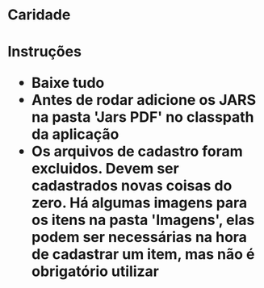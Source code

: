 # Caridade

<h1> Instruções

<ul>
  <li> Baixe tudo 
  <li> Antes de rodar adicione os JARS na pasta 'Jars PDF' no classpath da aplicação 
  <li> Os arquivos de cadastro foram excluidos. Devem ser cadastrados novas coisas do zero. 
  <l1> Há algumas imagens para os itens na pasta 'Imagens', elas podem ser necessárias na hora de cadastrar um item, mas não é obrigatório utilizar 
